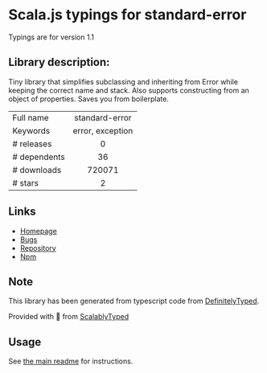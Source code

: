
# Scala.js typings for standard-error

Typings are for version 1.1

## Library description:
Tiny library that simplifies subclassing and inheriting from Error while keeping the correct name and stack. Also supports constructing from an object of properties. Saves you from boilerplate.

|                    |                 |
| ------------------ | :-------------: |
| Full name          | standard-error |
| Keywords           | error, exception |
| # releases         | 0 |
| # dependents       | 36 |
| # downloads        | 720071 |
| # stars            | 2 |

## Links
- [Homepage](https://github.com/moll/js-standard-error)
- [Bugs](https://github.com/moll/js-standard-error/issues)
- [Repository](https://github.com/moll/js-standard-error)
- [Npm](https://www.npmjs.com/package/standard-error)
    


## Note
This library has been generated from typescript code from [DefinitelyTyped](https://definitelytyped.org).

Provided with :purple_heart: from [ScalablyTyped](https://github.com/oyvindberg/ScalablyTyped)

## Usage
See [the main readme](../../readme.md) for instructions.



